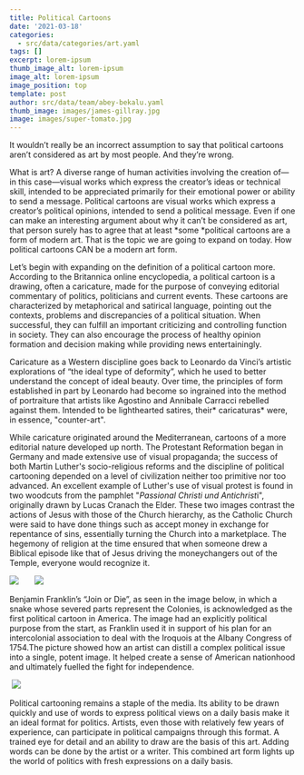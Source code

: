 ```yaml
---
title: Political Cartoons
date: '2021-03-18'
categories:
  - src/data/categories/art.yaml
tags: []
excerpt: lorem-ipsum
thumb_image_alt: lorem-ipsum
image_alt: lorem-ipsum
image_position: top
template: post
author: src/data/team/abey-bekalu.yaml
thumb_image: images/james-gillray.jpg
image: images/super-tomato.jpg
---
```

It wouldn’t really be an incorrect assumption to say that political cartoons aren’t considered as art by most people. And they’re wrong.


What is art? A diverse range of human activities involving the creation of—in this case—visual works which express the creator’s ideas or technical skill, intended to be appreciated primarily for their emotional power or ability to send a message. Political cartoons are visual works which express a creator’s political opinions, intended to send a political message. Even if one can make an interesting argument about why it can’t be considered as art, that person surely has to agree that at least *some *political cartoons are a form of modern art. That is the topic we are going to expand on today. How political cartoons CAN be a modern art form.

Let’s begin with expanding on the definition of a political cartoon more. According to the Britannica online encyclopedia, a political cartoon is a drawing, often a caricature, made for the purpose of conveying editorial commentary of politics, politicians and current events. These cartoons are characterized by metaphorical and satirical language, pointing out the contexts, problems and discrepancies of a political situation. When successful, they can fulfill an important criticizing and controlling function in society. They can also encourage the process of healthy opinion formation and decision making while providing news entertainingly.

Caricature as a Western discipline goes back to Leonardo da Vinci’s artistic explorations of “the ideal type of deformity”, which he used to better understand the concept of ideal beauty. Over time, the principles of form established in part by Leonardo had become so ingrained into the method of portraiture that artists like Agostino and Annibale Carracci rebelled against them. Intended to be lighthearted satires, their* caricaturas* were, in essence, "counter-art".

While caricature originated around the Mediterranean, cartoons of a more editorial nature developed up north. The Protestant Reformation began in Germany and made extensive use of visual propaganda; the success of both Martin Luther's socio-religious reforms and the discipline of political cartooning depended on a level of civilization neither too primitive nor too advanced. An excellent example of Luther's use of visual protest is found in two woodcuts from the pamphlet "*Passional Christi und Antichrist*i", originally drawn by Lucas Cranach the Elder. These two images contrast the actions of Jesus with those of the Church hierarchy, as the Catholic Church were said to have done things such as accept money in exchange for repentance of sins, essentially turning the Church into a marketplace. The hegemony of religion at the time ensured that when someone drew a Biblical episode like that of Jesus driving the moneychangers out of the Temple, everyone would recognize it. 

![](https://lh4.googleusercontent.com/fcTZGVe2rYI5Mc9r2n_of_vtTtmITd36oJW0gXJZXLGnO-86qkrzj18fo7czMKaDmSPgKGjfCKYfqFCYLf1NxEaKaZNWvJ7yx4nfZI4f3CYbi35AMyXcbHso782zVIVyqobCB_r4)       ![](https://lh3.googleusercontent.com/XO5I62S9vbuMwCC5C-nD4JSrzziGVew9ClUve3GsQpflh2pzuI7xnx0QZnIt3xRAdskp9bipPco-AkK9ITDqlJvHf7Assu05Y_MoNHeIMlYgXSO22Rcq6kP-vNIJmLhCb0s7Vj1L)

Benjamin Franklin’s “Join or Die”, as seen in the image below, in which a snake whose severed parts represent the Colonies, is acknowledged as the first political cartoon in America. The image had an explicitly political purpose from the start, as Franklin used it in support of his plan for an intercolonial association to deal with the Iroquois at the Albany Congress of 1754.The picture showed how an artist can distill a complex political issue into a single, potent image. It helped create a sense of American nationhood and ultimately fuelled the fight for independence.

 ![](https://lh3.googleusercontent.com/ys1REj8716RWq1Gds-Ai7XhPHaEMLLfZa8mMb6m-ycN53kwvZHph6TNJIrJxtnp_YC9Yj2vFIfG7Z6s2Kz8PN1cUI6WPADvl83PGyNpr8wrDopMSTV2zU-fgQVEwEVzqKcFpcEbB)

Political cartooning remains a staple of the media. Its ability to be drawn quickly and use of words to express political views on a daily basis make it an ideal format for politics. Artists, even those with relatively few years of experience, can participate in political campaigns through this format. A trained eye for detail and an ability to draw are the basis of this art. Adding words can be done by the artist or a writer. This combined art form lights up the world of politics with fresh expressions on a daily basis.
